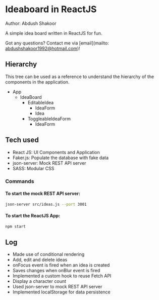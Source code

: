 # Ideaboard in ReactJS
Author: Abdush Shakoor

A simple idea board written in ReactJS for fun.

Got any questions? Contact me via [email](mailto: abdushshakoor1992@hotmail.com)!

## Hierarchy
This tree can be used as a reference to understand the hierarchy of the components in the application.

- App
    * IdeaBoard
        - EditableIdea
            + IdeaForm
            + Idea
        - ToggleableIdeaForm
            + IdeaForm

## Tech used
- React JS: UI Components and Application
- Faker.js: Populate the database with fake data
- json-server: Mock REST API server
- SASS: Modular CSS

### Commands

#### To start the mock REST API server:
```bash
json-server src/ideas.js --port 3001
```

#### To start the ReactJS App:
```bash
npm start
```

## Log
- Made use of conditional rendering
- Add, edit and delete ideas
- onFocus event is fired when an idea is created
- Saves changes when onBlur event is fired
- Implemented a custom hook to reuse Fetch API
- Display a character count
- Used json-server to mock REST API server
- Implemented localStorage for data persistence